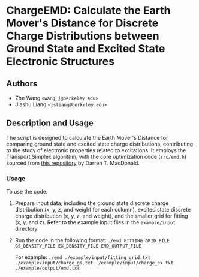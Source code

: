 # ChargeEMD: Calculate the Earth Mover's Distance for Discrete Charge Distributions between Ground State and Excited State Electronic Structures

## Authors 
- Zhe Wang `<wang_j@berkeley.edu>`
- Jiashu Liang `<jsliang@berkeley.edu>`

## Description and Usage
The script is designed to calculate the Earth Mover's Distance for comparing ground state and excited state charge distributions, contributing to the study of electronic properties related to excitations. It employs the Transport Simplex algorithm, with the core optimization code (`src/emd.h`) sourced from [this repository](https://github.com/engine99/transport-simplex) by Darren T. MacDonald.

### Usage
To use the code:
1. Prepare input data, including the ground state discrete charge distribution (x, y, z, and weight for each column), excited state discrete charge distribution (x, y, z, and weight), and the smaller grid for fitting (x, y, and z). Refer to the example input files in the `example/input` directory.
2. Run the code in the following format:
   `./emd FITTING_GRID_FILE GS_DENSITY_FILE EX_DENSITY_FILE EMD_OUTPUT_FILE`

   For example:
   `./emd ./example/input/fitting_grid.txt ./example/input/charge_gs.txt ./example/input/charge_ex.txt ./example/output/emd.txt`
